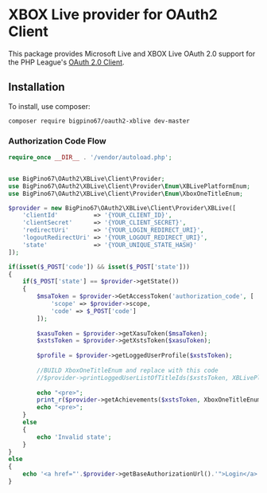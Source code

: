 # XBOX Live provider for OAuth2 Client
 This package provides Microsoft Live and XBOX Live OAuth 2.0 support for the PHP League's [OAuth 2.0 Client](https://github.com/thephpleague/oauth2-client).
 
 ## Installation

To install, use composer:

```
composer require bigpino67/oauth2-xblive dev-master
```

### Authorization Code Flow

```php
require_once __DIR__ . '/vendor/autoload.php';


use BigPino67\OAuth2\XBLive\Client\Provider;
use BigPino67\OAuth2\XBLive\Client\Provider\Enum\XBLivePlatformEnum;
use BigPino67\OAuth2\XBLive\Client\Provider\Enum\XboxOneTitleEnum;

$provider = new BigPino67\OAuth2\XBLive\Client\Provider\XBLive([
    'clientId'          => '{YOUR_CLIENT_ID}',
    'clientSecret'      => '{YOUR_CLIENT_SECRET}',
    'redirectUri'       => '{YOUR_LOGIN_REDIRECT_URI}',
    'logoutRedirectUri' => '{YOUR_LOGOUT_REDIRECT_URI}',
    'state'             => '{YOUR_UNIQUE_STATE_HASH}'
]);

if(isset($_POST['code']) && isset($_POST['state']))
{
    if($_POST['state'] == $provider->getState())
    {
        $msaToken = $provider->GetAccessToken('authorization_code', [
            'scope' => $provider->scope,
            'code' => $_POST['code']
        ]);
		
        $xasuToken = $provider->getXasuToken($msaToken);
        $xstsToken = $provider->getXstsToken($xasuToken);
		
        $profile = $provider->getLoggedUserProfile($xstsToken);
		
        //BUILD XboxOneTitleEnum and replace with this code
        //$provider->printLoggedUserListOfTitleIds($xstsToken, XBLivePlatformEnum::XboxOne);
		
        echo "<pre>";
        print_r($provider->getAchievements($xstsToken, XboxOneTitleEnum::SeaOfThieves));
        echo "<pre>";
    } 
    else
    {
        echo 'Invalid state';
    }
} 
else
{
    echo '<a href="'.$provider->getBaseAuthorizationUrl().'">Login</a>';
}
```